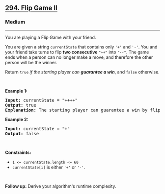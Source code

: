 <h2><a href="https://leetcode.com/problems/flip-game-ii/">294. Flip Game II</a></h2><h3>Medium</h3><hr><div><p>You are playing a Flip Game with your friend.</p>

<p>You are given a string <code>currentState</code> that contains only <code>'+'</code> and <code>'-'</code>. You and your friend take turns to flip <strong>two consecutive</strong> <code>"++"</code> into <code>"--"</code>. The game ends when a person can no longer make a move, and therefore the other person will be the winner.</p>

<p>Return <code>true</code> <em>if the starting player can <strong>guarantee a win</strong></em>, and <code>false</code> otherwise.</p>

<p>&nbsp;</p>
<p><strong>Example 1:</strong></p>

<pre style="position: relative;"><strong>Input:</strong> currentState = "++++"
<strong>Output:</strong> true
<strong>Explanation:</strong> The starting player can guarantee a win by flipping the middle "++" to become "+--+".
<div class="open_grepper_editor" title="Edit &amp; Save To Grepper"></div></pre>

<p><strong>Example 2:</strong></p>

<pre style="position: relative;"><strong>Input:</strong> currentState = "+"
<strong>Output:</strong> false
<div class="open_grepper_editor" title="Edit &amp; Save To Grepper"></div></pre>

<p>&nbsp;</p>
<p><strong>Constraints:</strong></p>

<ul>
	<li><code>1 &lt;= currentState.length &lt;= 60</code></li>
	<li><code>currentState[i]</code> is either <code>'+'</code> or <code>'-'</code>.</li>
</ul>

<p>&nbsp;</p>
<strong>Follow up:</strong> Derive your algorithm's runtime complexity.</div>